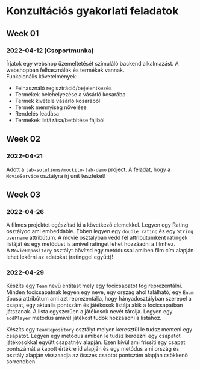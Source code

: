 # Konzultációs gyakorlati feladatok

## Week 01

### 2022-04-12 (Csoportmunka)
Írjatok egy webshop üzemeltetését szimuláló backend alkalmazást. A webshopban felhasználók és termékek vannak. <br>
Funkcionális követelmények:
* Felhasználó regisztráció/bejelentkezés
* Termékek belehelyezése a vásárló kosarába
* Termék kivétele vásárló kosarából 
* Termék mennyiség növelése
* Rendelés leadása
* Termékek listázása/betöltése fájlból


## Week 02
### 2022-04-21

Adott a `lab-solutions/mockito-lab-demo` project. A feladat, hogy a `MovieService` osztályra írj unit teszteket!

## Week 03
### 2022-04-26
A filmes projektet egészítsd ki a következő elemekkel. Legyen egy Rating osztályod ami embeddable.
Ebben legyen egy `double rating` és egy `String username` attribútum. A movie osztályban vedd fel attribútumként ratingek listáját és egy metódust is amivel ratinget lehet hozzáadni a filmhez.<br>
A `MovieRepository` osztályt bővítsd egy metódussal amiben film cím alapján lehet lekérni az adatokat (ratinggel együtt)!

### 2022-04-29

Készíts egy `Team` nevű entitást mely egy focicsapatot fog reprezentálni. Minden focicsapatnak legyen egy neve, egy ország ahol található, egy `Enum` típusú attribútum ami azt reprezentálja, hogy hányadosztályban szerepel a csapat, egy aktuális pontszám és játékosok listája akik a focicsapatban játszanak. A lista egyszerűen a játékosok nevét tárolja. Legyen egy `addPlayer` metódus amivel játékost tudok hozzáadni a listához. 

Készíts egy `TeamRepository` osztályt melyen keresztül le tudsz menteni egy csapatot. Legyen egy metódus amiben le tudsz kérdezni egy csapatot játékosokkal együtt csapatnév alapján. Ezen kívül ami frissíti egy csapat pontszámát a kapott értékre id alapján és egy metódus ami ország és osztály alapján visszaadja az összes csaptot pontszám alapján csökkenő sorrendben.     

